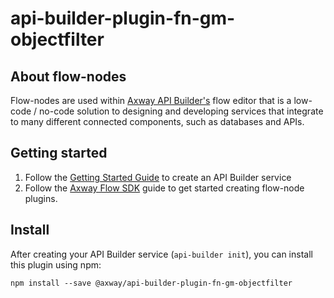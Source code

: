 # api-builder-plugin-fn-gm-objectfilter

## About flow-nodes

Flow-nodes are used within [Axway API Builder's](https://www.axway.com/en/datasheet/axway-api-builder)
flow editor that is a low-code / no-code solution to designing and developing services
that integrate to many different connected components, such as databases and APIs.

## Getting started

1. Follow the [Getting Started Guide](https://docs.axway.com/bundle/API_Builder_4x_allOS_en/page/api_builder_getting_started_guide.html) to create an API Builder service
1. Follow the [Axway Flow SDK](https://docs.axway.com/bundle/API_Builder_4x_allOS_en/page/axway_flow_sdk.html) guide to get started creating flow-node plugins.

## Install

After creating your API Builder service (`api-builder init`), you can install this plugin using npm:

```
npm install --save @axway/api-builder-plugin-fn-gm-objectfilter
```
